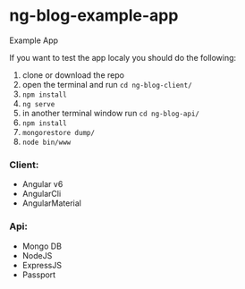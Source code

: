 # ng-blog-example-app

Example App

If you want to test the app localy you should do the following:

1. clone or download the repo
2. open the terminal and run `cd ng-blog-client/`
3. `npm install`
4. `ng serve`
5. in another terminal window run `cd ng-blog-api/`
6. `npm install`
7. `mongorestore dump/`
8. `node bin/www`

### Client:

- Angular v6
- AngularCli
- AngularMaterial


### Api: 

- Mongo DB
- NodeJS
- ExpressJS
- Passport

